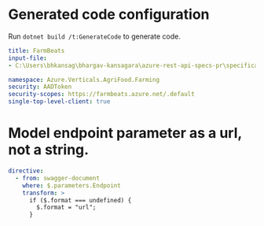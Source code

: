 # Generated code configuration

Run `dotnet build /t:GenerateCode` to generate code.

```yaml
title: FarmBeats
input-file:
- C:\Users\bhkansag\bhargav-kansagara\azure-rest-api-specs-pr\specification\agrifood\data-plane\Microsoft.AgFoodPlatform\preview\2021-07-31-preview\agfood.json

namespace: Azure.Verticals.AgriFood.Farming
security: AADToken
security-scopes: https://farmbeats.azure.net/.default
single-top-level-client: true
```

# Model endpoint parameter as a url, not a string.

```yaml
directive:
  - from: swagger-document
    where: $.parameters.Endpoint
    transform: >
      if ($.format === undefined) {
        $.format = "url";
      }
```
